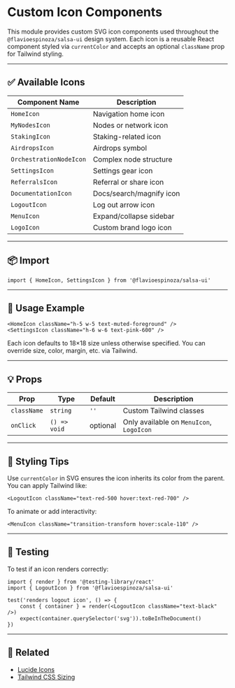 # Custom Icon Components

This module provides custom SVG icon components used throughout the `@flavioespinoza/salsa-ui` design system. Each icon is a reusable React component styled via `currentColor` and accepts an optional `className` prop for Tailwind styling.

---

## ✅ Available Icons

| Component Name           | Description              |
|--------------------------|--------------------------|
| `HomeIcon`               | Navigation home icon     |
| `MyNodesIcon`            | Nodes or network icon    |
| `StakingIcon`            | Staking-related icon     |
| `AirdropsIcon`           | Airdrops symbol          |
| `OrchestrationNodeIcon`  | Complex node structure   |
| `SettingsIcon`           | Settings gear icon       |
| `ReferralsIcon`          | Referral or share icon   |
| `DocumentationIcon`      | Docs/search/magnify icon |
| `LogoutIcon`             | Log out arrow icon       |
| `MenuIcon`               | Expand/collapse sidebar  |
| `LogoIcon`               | Custom brand logo icon   |

---

## 📦 Import

```tsx
import { HomeIcon, SettingsIcon } from '@flavioespinoza/salsa-ui'
```

---

## 🧠 Usage Example

```tsx
<HomeIcon className="h-5 w-5 text-muted-foreground" />
<SettingsIcon className="h-6 w-6 text-pink-600" />
```

Each icon defaults to 18×18 size unless otherwise specified. You can override size, color, margin, etc. via Tailwind.

---

## 💡 Props

| Prop        | Type     | Default | Description                           |
|-------------|----------|---------|---------------------------------------|
| `className` | `string` | `''`    | Custom Tailwind classes               |
| `onClick`   | `() => void` | optional | Only available on `MenuIcon`, `LogoIcon` |

---

## 🎨 Styling Tips

Use `currentColor` in SVG ensures the icon inherits its color from the parent. You can apply Tailwind like:

```tsx
<LogoutIcon className="text-red-500 hover:text-red-700" />
```

To animate or add interactivity:

```tsx
<MenuIcon className="transition-transform hover:scale-110" />
```

---

## 🧪 Testing

To test if an icon renders correctly:

```tsx
import { render } from '@testing-library/react'
import { LogoutIcon } from '@flavioespinoza/salsa-ui'

test('renders logout icon', () => {
	const { container } = render(<LogoutIcon className="text-black" />)
	expect(container.querySelector('svg')).toBeInTheDocument()
})
```

---

## 🔗 Related

- [Lucide Icons](https://lucide.dev/)
- [Tailwind CSS Sizing](https://tailwindcss.com/docs/width)
